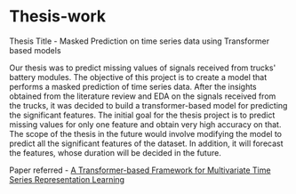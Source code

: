 # Thesis-work
Thesis Title - Masked Prediction on time series data using Transformer based models

Our thesis was to predict missing values of signals received from trucks' battery modules. The objective of this project is to create a model that performs a masked prediction of time series data. After the insights obtained from the literature review and EDA on the signals received from the trucks, it was decided to build a transformer-based model for predicting the significant features. The initial goal for the thesis project is to predict missing values for only one feature and obtain very high accuracy on that. The scope of the thesis in the future would involve modifying the model to predict all the significant features of the dataset. In addition, it will forecast the features, whose duration will be decided in the future.

Paper referred -  [A Transformer-based Framework for Multivariate Time Series Representation Learning](https://arxiv.org/abs/2010.02803)
